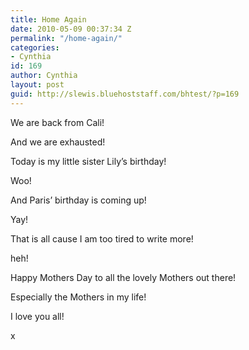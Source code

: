 ```yaml
---
title: Home Again
date: 2010-05-09 00:37:34 Z
permalink: "/home-again/"
categories:
- Cynthia
id: 169
author: Cynthia
layout: post
guid: http://slewis.bluehoststaff.com/bhtest/?p=169
---
```


We are back from Cali!
  
And we are exhausted!
  
Today is my little sister Lily&#8217;s birthday!
  
Woo!
  
And Paris&#8217; birthday is coming up!
  
Yay!
  
That is all cause I am too tired to write more!
  
heh!
  
Happy Mothers Day to all the lovely Mothers out there!
  
Especially the Mothers in my life!
  
I love you all!
  
x